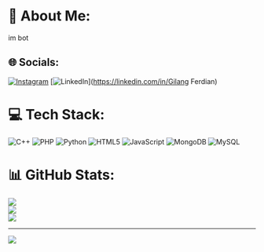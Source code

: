 # 💫 About Me:
im bot


## 🌐 Socials:
[![Instagram](https://img.shields.io/badge/Instagram-%23E4405F.svg?logo=Instagram&logoColor=white)](https://instagram.com/gilang.ef.s) [![LinkedIn](https://img.shields.io/badge/LinkedIn-%230077B5.svg?logo=linkedin&logoColor=white)](https://linkedin.com/in/Gilang Ferdian) 

# 💻 Tech Stack:
![C++](https://img.shields.io/badge/c++-%2300599C.svg?style=for-the-badge&logo=c%2B%2B&logoColor=white) ![PHP](https://img.shields.io/badge/php-%23777BB4.svg?style=for-the-badge&logo=php&logoColor=white) ![Python](https://img.shields.io/badge/python-3670A0?style=for-the-badge&logo=python&logoColor=ffdd54) ![HTML5](https://img.shields.io/badge/html5-%23E34F26.svg?style=for-the-badge&logo=html5&logoColor=white) ![JavaScript](https://img.shields.io/badge/javascript-%23323330.svg?style=for-the-badge&logo=javascript&logoColor=%23F7DF1E) ![MongoDB](https://img.shields.io/badge/MongoDB-%234ea94b.svg?style=for-the-badge&logo=mongodb&logoColor=white) ![MySQL](https://img.shields.io/badge/mysql-4479A1.svg?style=for-the-badge&logo=mysql&logoColor=white)
# 📊 GitHub Stats:
![](https://github-readme-stats.vercel.app/api?username=gilangfs494&theme=dark&hide_border=false&include_all_commits=false&count_private=false)<br/>
![](https://github-readme-streak-stats.herokuapp.com/?user=gilangfs494&theme=dark&hide_border=false)<br/>
![](https://github-readme-stats.vercel.app/api/top-langs/?username=gilangfs494&theme=dark&hide_border=false&include_all_commits=false&count_private=false&layout=compact)

---
[![](https://visitcount.itsvg.in/api?id=gilangfs494&icon=0&color=0)](https://visitcount.itsvg.in)

<!-- Proudly created with GPRM ( https://gprm.itsvg.in ) -->
